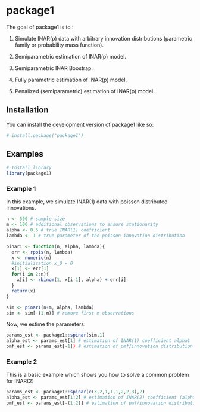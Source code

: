 
# package1

<!-- badges: start -->
<!-- badges: end -->

The goal of package1 is to :

  1) Simulate INAR(p) data with arbitrary innovation distributions (parametric family or probability mass function).

  2) Semiparametric estimation of INAR(p) model.

  3) Semiparametric INAR Boostrap.

  4) Fully parametric estimation of INAR(p) model.

  5) Penalized (semiparametric) estimation of INAR(p) model.
  


## Installation

You can install the development version of package1 like so:

``` r
# install.package("package1")
```

## Examples

``` r
# Install library
library(package1)
```

### Example 1

In this example, we simulate INAR(1) data with poisson distributed innovations.

``` r
n <- 500 # sample size
m <- 100 # additional observations to ensure stationarity
alpha <- 0.5 # true INAR(1) coefficient
lambda <- 1 # true parameter of the poisson innovation distribution

pinar1 <- function(n, alpha, lambda){
  err <- rpois(n, lambda)
  x <- numeric(n)
  #initialization x_0 = 0
  x[1] <- err[1]
  for(i in 2:n){
    x[i] <- rbinom(1, x[i-1], alpha) + err[i]
  }
  return(x)
}

sim <- pinar1(n+m, alpha, lambda)
sim <- sim[-(1:m)] # remove first m observations
```

Now, we estime the parameters:

``` r
params_est <- package1::spinar(sim,1)
alpha_est <- params_est[1] # estimation of INAR(1) coefficient alpha1
pmf_est <- params_est[-1]) # estimation of pmf/innovation distribution (pmf0, pmf1, ...)
```
### Example 2

This is a basic example which shows you how to solve a common problem for INAR(2)

``` r
params_est <- package1::spinar(c(3,2,1,1,1,2,2,3),2)
alpha_est <- params_est[1:2] # estimation of INAR(2) coefficient (alpha1, alpha2)
pmf_est <- params_est[-(1:2)] # estimation of pmf/innovation distribution (pmf0, pmf1, pmf2, pmf3)
```

